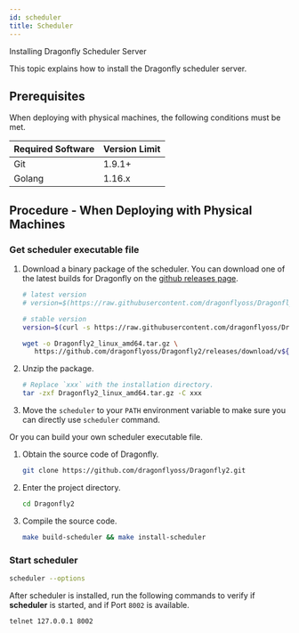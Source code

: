 ```yaml
---
id: scheduler
title: Scheduler
---
```


Installing Dragonfly Scheduler Server

This topic explains how to install the Dragonfly scheduler server.

## Prerequisites

When deploying with physical machines, the following conditions must be met.

| Required Software | Version Limit |
| ----------------- | ------------- |
| Git               | 1.9.1+        |
| Golang            | 1.16.x        |

## Procedure - When Deploying with Physical Machines

### Get scheduler executable file

1. Download a binary package of the scheduler.
   You can download one of the latest builds for
   Dragonfly on the [github releases page](https://github.com/dragonflyoss/Dragonfly2/releases).

   ```sh
   # latest version
   # version=$(https://raw.githubusercontent.com/dragonflyoss/Dragonfly2/main/version/version.latest)

   # stable version
   version=$(curl -s https://raw.githubusercontent.com/dragonflyoss/Dragonfly2/main/version/version.stable)

   wget -o Dragonfly2_linux_amd64.tar.gz \
      https://github.com/dragonflyoss/Dragonfly2/releases/download/v${version}/Dragonfly2_${version}_linux_amd64.tar.gz
   ```

2. Unzip the package.

   ```bash
   # Replace `xxx` with the installation directory.
   tar -zxf Dragonfly2_linux_amd64.tar.gz -C xxx
   ```

3. Move the `scheduler` to your `PATH` environment
   variable to make sure you can directly use `scheduler` command.

Or you can build your own scheduler executable file.

1. Obtain the source code of Dragonfly.

   ```sh
   git clone https://github.com/dragonflyoss/Dragonfly2.git
   ```

2. Enter the project directory.

   ```sh
   cd Dragonfly2
   ```

3. Compile the source code.

   ```sh
   make build-scheduler && make install-scheduler
   ```

### Start scheduler

```sh
scheduler --options
```

After scheduler is installed, run the following commands to
verify if **scheduler** is started, and if Port `8002` is available.

```sh
telnet 127.0.0.1 8002
```
